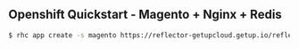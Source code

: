 ## Openshift Quickstart - Magento + Nginx + Redis

```bash
$ rhc app create -s magento https://reflector-getupcloud.getup.io/reflect?github=caruccio/openshift-nginx-php-fpm https://reflector-getupcloud.getup.io/reflect?github=smarterclayton/openshift-redis-cart mysql-5 --from-code git://github.com/caruccio/openshift-magento
```
